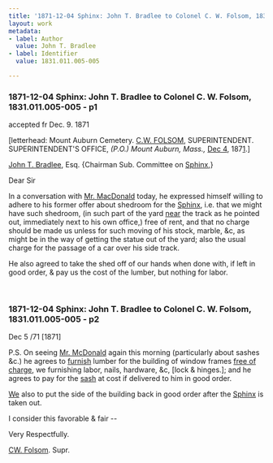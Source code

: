 ```yaml
---
title: '1871-12-04 Sphinx: John T. Bradlee to Colonel C. W. Folsom, 1831.011.005-005'
layout: work
metadata:
- label: Author
  value: John T. Bradlee
- label: Identifier
  value: 1831.011.005-005

---
```

<div class="pages">
<div id="page-1130669">
<h3><a name="page-1130669">1871-12-04 Sphinx: John T. Bradlee to Colonel C. W. Folsom, 1831.011.005-005 - p1</a></h3>
<div class="page-content">
<p>accepted<span class='line-break'> </span>fr <date when='1871-12-09'>Dec. 9. 1871</date></p>
<p>[letterhead: <span class='line-break'> </span><span class='depth3' depth='3' title='Mount Auburn Cemetery.'>Mount Auburn Cemetery.</span><span class='line-break'> </span><a href='/pages/subjects/52528' title='Folsom, Charles W.'>C.W. FOLSOM</a>,<span class='line-break'> </span>SUPERINTENDENT.<span class='line-break'> </span>SUPERINTENDENT'S OFFICE,<span class='line-break'> </span><i>(P.O.) Mount Auburn, Mass., </i><date when='1871-12-04'><ins>Dec 4</ins>, 187<ins>1</ins></date>.]</p>
<p><a href='/pages/subjects/52526' title='Bradlee, John T.'>John T. Bradlee</a>, Esq. {Chairman Sub. Committee on <a href='/pages/subjects/54544' title='Sphinx'>Sphinx</a>,}</p>
<p>Dear Sir</p>
<p>In a conversation with <a href='/pages/subjects/64030' title='McDonald, Alexander'>Mr.<span class='line-break'> </span>MacDonald</a> today, he expressed himself<span class='line-break'> </span>willing to adhere to his former offer<span class='line-break'> </span>about shedroom for the <a href='/pages/subjects/54544' title='Sphinx'>Sphinx</a>, i.e. that<span class='line-break'> </span>we might have such shedroom, (in such<span class='line-break'> </span>part of the yard <ins>near</ins> the track as he<span class='line-break'> </span>pointed out, immediately next to his own<span class='line-break'> </span>office,) free of rent, and that no charge<span class='line-break'> </span>should be made us unless for such moving<span class='line-break'> </span>of his stock, marble, &amp;c, as might be in<span class='line-break'> </span>the way of getting the statue out of the<span class='line-break'> </span>yard; also the usual charge for the<span class='line-break'> </span>passage of a car over his side track.</p>
<p>He also agreed to take<span class='line-break'> </span>the shed off of our hands when done<span class='line-break'> </span>with, if left in good order, &amp; pay us<span class='line-break'> </span>the cost of the lumber, but nothing <span class='line-break'> </span>for labor.</p>
</div>
</div>
<br />
<div id="page-1130670">
<h3><a name="page-1130670">1871-12-04 Sphinx: John T. Bradlee to Colonel C. W. Folsom, 1831.011.005-005 - p2</a></h3>
<div class="page-content">
<p><date when='1871-12-05'>Dec 5 /71</date> [1871]</p>
<p>P.S. On seeing <a href='/pages/subjects/64030' title='McDonald, Alexander'>Mr. McDonald</a> again<span class='line-break'> </span>this morning (particularly about sashes &amp;c.) he agrees<span class='line-break'> </span>to <ins>furnish</ins> lumber for the building of window frames<span class='line-break'> </span><ins>free of charge</ins>, we furnishing labor, nails,<span class='line-break'> </span>hardware, &amp;c, [lock &amp; hinges.]; and he agrees to<span class='line-break'> </span>pay for the <ins>sash</ins> at cost if delivered to<span class='line-break'> </span>him in good order.</p>
<p><ins>We</ins> also to<span class='line-break'> </span>put the side of the building back in good<span class='line-break'> </span>order after the <a href='/pages/subjects/54544' title='Sphinx'>Sphinx</a> is taken out.</p>
<p>I consider this favorable<span class='line-break'> </span>&amp; fair --</p>
<p>Very Respectfully.</p>
<p><a href='/pages/subjects/52528' title='Folsom, Charles W.'>CW. Folsom</a>.<span class='line-break'> </span>Supr.</p>
</div>
</div>
<br />
</div>
